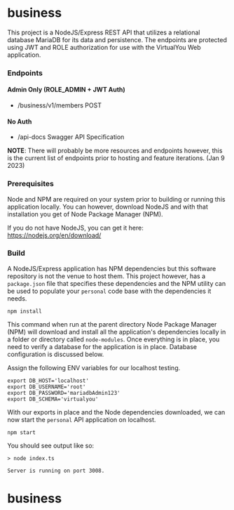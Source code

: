 # business 

This project is a NodeJS/Express REST API that utilizes a relational database
MariaDB for its data and persistence. The endpoints are protected using JWT and
ROLE authorization for use with the VirtualYou Web application.

### Endpoints
#### Admin Only (ROLE_ADMIN + JWT Auth)
- /business/v1/members POST 

#### No Auth
- /api-docs Swagger API Specification

**NOTE**: There will probably be more resources and endpoints however, this is the
current list of endpoints prior to hosting and feature iterations. (Jan 9 2023)

### Prerequisites

Node and NPM are required on your system prior to building or running this
application locally. You can however, download NodeJS and with that installation
you get of Node Package Manager (NPM).

If you do not have NodeJS, you can get it here: https://nodejs.org/en/download/

### Build

A NodeJS/Express application has NPM dependencies but this software repository
is not the venue to host them. This project however, has a `package.json` file
that specifies these dependencies and the NPM utility can be used to populate
your `personal` code base with the dependencies it needs.

```shell
npm install
```

This command when run at the parent directory Node Package Manager (NPM) will
download and install all the application's dependencies locally in a folder
or directory called `node-modules`. Once everything is in place, you need to
verify a database for the application is in place. Database configuration is 
discussed below.

Assign the following ENV variables for our localhost testing.

```shell
export DB_HOST='localhost'
export DB_USERNAME='root'
export DB_PASSWORD='mariadbAdmin123'
export DB_SCHEMA='virtualyou'
```

With our exports in place and the Node dependencies downloaded, we can now start
the `personal` API application on localhost.

```shell
npm start
```

You should see output like so:

```shell
> node index.ts

Server is running on port 3008.
```

# business
